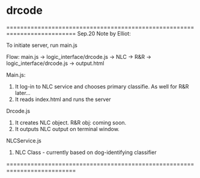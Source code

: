 # drcode

==========================================================================
Sep.20 Note by Elliot:

To initiate server, run main.js


Flow:
main.js  -> logic_interface/drcode.js  -> NLC -> R&R -> logic_interface/drcode.js -> output.html


Main.js:
1. It log-in to NLC service and chooses primary classifie. As well for R&R later...
2. It reads index.html and runs the server

Drcode.js
1. It creates NLC object. R&R obj: coming soon.
2. It outputs NLC output on terminal window.

NLCService.js
1. NLC Class - currently based on dog-identifying classifier

==========================================================================
